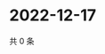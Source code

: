 # 2022-12-17

共 0 条

<!-- BEGIN WEIBO -->
<!-- 最后更新时间 Sat Dec 17 2022 17:12:04 GMT+0800 (China Standard Time) -->

<!-- END WEIBO -->
